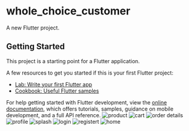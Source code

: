 # whole_choice_customer

A new Flutter project.

## Getting Started

This project is a starting point for a Flutter application.

A few resources to get you started if this is your first Flutter project:

- [Lab: Write your first Flutter app](https://docs.flutter.dev/get-started/codelab)
- [Cookbook: Useful Flutter samples](https://docs.flutter.dev/cookbook)

For help getting started with Flutter development, view the
[online documentation](https://docs.flutter.dev/), which offers tutorials,
samples, guidance on mobile development, and a full API reference.
![product](https://github.com/Gul-Is-Here/whole-choice-customer-app/assets/98545209/81c6ff5a-66ff-49b9-9ad6-dbec4c84aef2)
![cart](https://github.com/Gul-Is-Here/whole-choice-customer-app/assets/98545209/109fb625-c557-480f-811f-93951aacd282)
![order details](https://github.com/Gul-Is-Here/whole-choice-customer-app/assets/98545209/8de14a37-b1b1-4b88-894d-9ca594e74afd)
![profile](https://github.com/Gul-Is-Here/whole-choice-customer-app/assets/98545209/5e0cd5e8-e9b8-4fd2-adba-2365d4421852)
![splash](https://github.com/Gul-Is-Here/whole-choice-customer-app/assets/98545209/051d6f16-f46a-4836-b74e-87439afc1ad9)
![login](https://github.com/Gul-Is-Here/whole-choice-customer-app/assets/98545209/9b705ef8-e676-408f-ba40-5e6c2617798f)
![registert](https://github.com/Gul-Is-Here/whole-choice-customer-app/assets/98545209/f4b96367-b8fd-4637-ba59-793361c23b29)
![home](https://github.com/Gul-Is-Here/whole-choice-customer-app/assets/98545209/d4b54597-dbc4-4d30-ac6e-3c20b848ff9a)
